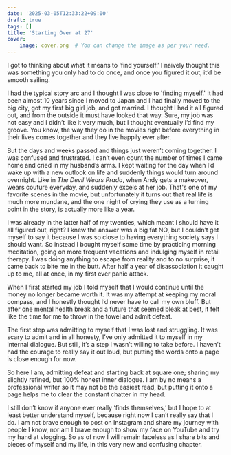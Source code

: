 ```yaml
---
date: '2025-03-05T12:33:22+09:00'
draft: true
tags: []
title: 'Starting Over at 27'
cover:
    image: cover.png  # You can change the image as per your need.
---
```


I got to thinking about what it means to ‘find yourself.’ I naively thought this was something you only had to do once, and once you figured it out, it’d be smooth sailing. 

I had the typical story arc and I thought I was close to 'finding myself.' It had been almost 10 years since I moved to Japan and I had finally moved to the big city, got my first big girl job, and got married. I thought I had it all figured out, and from the outside it must have looked that way. Sure, my job was not easy and I didn’t like it very much, but I thought eventually I’d find my groove. You know, the way they do in the movies right before everything in their lives comes together and they live happily ever after. 

But the days and weeks passed and things just weren’t coming together. I was confused and frustrated. I can’t even count the number of times I came home and cried in my husband’s arms. I kept waiting for the day when I’d wake up with a new outlook on life and suddenly things would turn around overnight. Like in *The Devil Wears Prada*, when Andy gets a makeover, wears couture everyday, and suddenly excels at her job. That's one of my favorite scenes in the movie, but unfortunately it turns out that real life is much more mundane, and the one night of crying they use as a turning point in the story, is actually more like a year. 

I was already in the latter half of my twenties, which meant I should have it all figured out, right? I knew the answer was a big fat NO, but I couldn’t get myself to say it because I was so close to having everything society says I should want. So instead I bought myself some time by practicing morning meditation, going on more frequent vacations and indulging myself in retail therapy. I was doing anything to escape from reality and to no surprise, it came back to bite me in the butt. After half a year of disassociation it caught up to me, all at once, in my first ever panic attack. 

When I first started my job I told myself that I would continue until the money no longer became worth it. It was my attempt at keeping my moral compass, and I honestly thought I’d never have to call my own bluff. But after one mental health break and a future that seemed bleak at best, it felt like the time for me to throw in the towel and admit defeat.  

The first step was admitting to myself that I was lost and struggling. It was scary to admit and in all honesty, I’ve only admitted it to myself in my internal dialogue. But still, it’s a step I wasn’t willing to take before. I haven’t had the courage to really say it out loud, but putting the words onto a page is close enough for now.  

So here I am, admitting defeat and starting back at square one; sharing my slightly refined, but 100% honest inner dialogue. I am by no means a professional writer so it may not be the easiest read, but putting it onto a page helps me to clear the constant chatter in my head. 

I still don’t know if anyone ever really ‘finds themselves,’ but I hope to at least better understand myself, because right now I can’t really say that I do. I am not brave enough to post on Instagram and share my journey with people I know, nor am I brave enough to show my face on YouTube and try my hand at vlogging. So as of now I will remain faceless as I share bits and pieces of myself and my life, in this very new and confusing chapter. 

